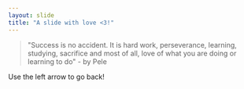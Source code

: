 ```yaml
---
layout: slide
title: "A slide with love <3!"
---
```

> "Success is no accident. It is hard work, perseverance, learning, studying, sacrifice and most of all, love of what you are doing or learning to do" - by Pele

Use the left arrow to go back!
